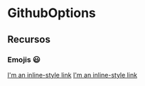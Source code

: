 # GithubOptions

## Recursos

### Emojis :smiley:


[I'm an inline-style link](https://github.com/ikatyang/emoji-cheat-sheet)
[I'm an inline-style link](https://gist.github.com/rxaviers/7360908)

